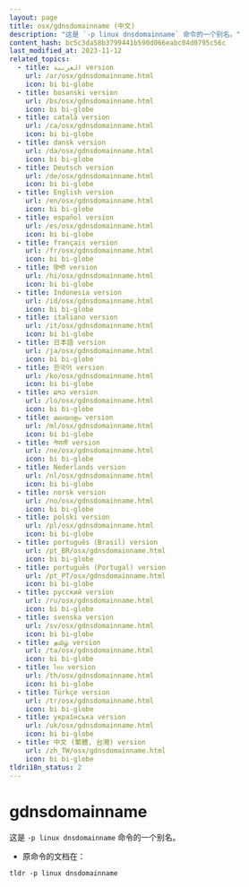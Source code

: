 ```yaml
---
layout: page
title: osx/gdnsdomainname (中文)
description: "这是 `-p linux dnsdomainname` 命令的一个别名。"
content_hash: bc5c3da58b3799441b590d066eabc04d0795c56c
last_modified_at: 2023-11-12
related_topics:
  - title: العربية version
    url: /ar/osx/gdnsdomainname.html
    icon: bi bi-globe
  - title: bosanski version
    url: /bs/osx/gdnsdomainname.html
    icon: bi bi-globe
  - title: català version
    url: /ca/osx/gdnsdomainname.html
    icon: bi bi-globe
  - title: dansk version
    url: /da/osx/gdnsdomainname.html
    icon: bi bi-globe
  - title: Deutsch version
    url: /de/osx/gdnsdomainname.html
    icon: bi bi-globe
  - title: English version
    url: /en/osx/gdnsdomainname.html
    icon: bi bi-globe
  - title: español version
    url: /es/osx/gdnsdomainname.html
    icon: bi bi-globe
  - title: français version
    url: /fr/osx/gdnsdomainname.html
    icon: bi bi-globe
  - title: हिन्दी version
    url: /hi/osx/gdnsdomainname.html
    icon: bi bi-globe
  - title: Indonesia version
    url: /id/osx/gdnsdomainname.html
    icon: bi bi-globe
  - title: italiano version
    url: /it/osx/gdnsdomainname.html
    icon: bi bi-globe
  - title: 日本語 version
    url: /ja/osx/gdnsdomainname.html
    icon: bi bi-globe
  - title: 한국어 version
    url: /ko/osx/gdnsdomainname.html
    icon: bi bi-globe
  - title: ລາວ version
    url: /lo/osx/gdnsdomainname.html
    icon: bi bi-globe
  - title: മലയാളം version
    url: /ml/osx/gdnsdomainname.html
    icon: bi bi-globe
  - title: नेपाली version
    url: /ne/osx/gdnsdomainname.html
    icon: bi bi-globe
  - title: Nederlands version
    url: /nl/osx/gdnsdomainname.html
    icon: bi bi-globe
  - title: norsk version
    url: /no/osx/gdnsdomainname.html
    icon: bi bi-globe
  - title: polski version
    url: /pl/osx/gdnsdomainname.html
    icon: bi bi-globe
  - title: português (Brasil) version
    url: /pt_BR/osx/gdnsdomainname.html
    icon: bi bi-globe
  - title: português (Portugal) version
    url: /pt_PT/osx/gdnsdomainname.html
    icon: bi bi-globe
  - title: русский version
    url: /ru/osx/gdnsdomainname.html
    icon: bi bi-globe
  - title: svenska version
    url: /sv/osx/gdnsdomainname.html
    icon: bi bi-globe
  - title: தமிழ் version
    url: /ta/osx/gdnsdomainname.html
    icon: bi bi-globe
  - title: ไทย version
    url: /th/osx/gdnsdomainname.html
    icon: bi bi-globe
  - title: Türkçe version
    url: /tr/osx/gdnsdomainname.html
    icon: bi bi-globe
  - title: українська version
    url: /uk/osx/gdnsdomainname.html
    icon: bi bi-globe
  - title: 中文 (繁體, 台灣) version
    url: /zh_TW/osx/gdnsdomainname.html
    icon: bi bi-globe
tldri18n_status: 2
---
```

# gdnsdomainname

这是 `-p linux dnsdomainname` 命令的一个别名。

- 原命令的文档在：

`tldr -p linux dnsdomainname`

